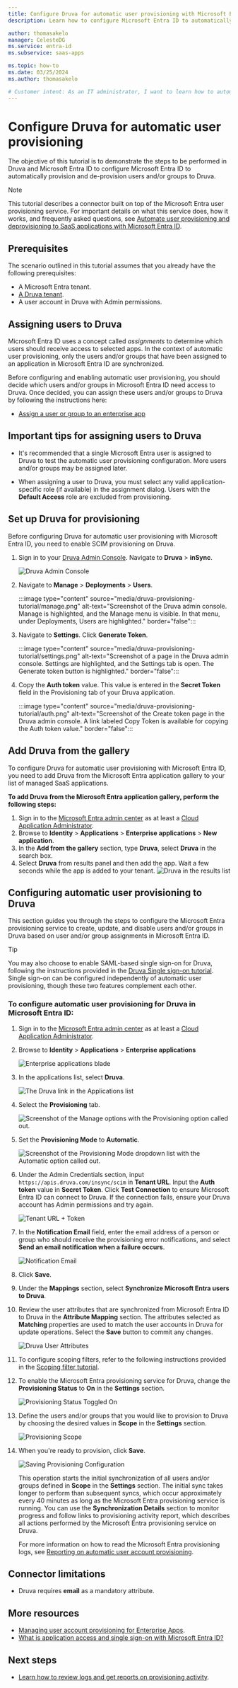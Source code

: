 ```yaml
---
title: Configure Druva for automatic user provisioning with Microsoft Entra ID
description: Learn how to configure Microsoft Entra ID to automatically provision and de-provision user accounts to Druva.

author: thomasakelo
manager: CelesteDG
ms.service: entra-id
ms.subservice: saas-apps

ms.topic: how-to
ms.date: 03/25/2024
ms.author: thomasakelo

# Customer intent: As an IT administrator, I want to learn how to automatically provision and deprovision user accounts from Microsoft Entra ID to Druva so that I can streamline the user management process and ensure that users have the appropriate access to Druva.
---
```


# Configure Druva for automatic user provisioning

The objective of this tutorial is to demonstrate the steps to be performed in Druva and Microsoft Entra ID to configure Microsoft Entra ID to automatically provision and de-provision users and/or groups to Druva.

> [!NOTE]
> This tutorial describes a connector built on top of the Microsoft Entra user provisioning service. For important details on what this service does, how it works, and frequently asked questions, see [Automate user provisioning and deprovisioning to SaaS applications with Microsoft Entra ID](~/identity/app-provisioning/user-provisioning.md).
>

## Prerequisites

The scenario outlined in this tutorial assumes that you already have the following prerequisites:

* A Microsoft Entra tenant.
* [A Druva tenant](https://www.druva.com/products/pricing-plans/).
* A user account in Druva with Admin permissions.

## Assigning users to Druva

Microsoft Entra ID uses a concept called *assignments* to determine which users should receive access to selected apps. In the context of automatic user provisioning, only the users and/or groups that have been assigned to an application in Microsoft Entra ID are synchronized.

Before configuring and enabling automatic user provisioning, you should decide which users and/or groups in Microsoft Entra ID need access to Druva. Once decided, you can assign these users and/or groups to Druva by following the instructions here:
* [Assign a user or group to an enterprise app](~/identity/enterprise-apps/assign-user-or-group-access-portal.md)

## Important tips for assigning users to Druva

* It's recommended that a single Microsoft Entra user is assigned to Druva to test the automatic user provisioning configuration. More users and/or groups may be assigned later.

* When assigning a user to Druva, you must select any valid application-specific role (if available) in the assignment dialog. Users with the **Default Access** role are excluded from provisioning.

## Set up Druva for provisioning

Before configuring Druva for automatic user provisioning with Microsoft Entra ID, you need to enable SCIM provisioning on Druva.

1. Sign in to your [Druva Admin Console](https://console.druva.com). Navigate to **Druva** > **inSync**.

    ![Druva Admin Console](media/druva-provisioning-tutorial/menubar.png)

2. Navigate to **Manage** > **Deployments** > **Users**.

    :::image type="content" source="media/druva-provisioning-tutorial/manage.png" alt-text="Screenshot of the Druva admin console. Manage is highlighted, and the Manage menu is visible. In that menu, under Deployments, Users are highlighted." border="false":::

3. Navigate to **Settings**. Click **Generate Token**.

    :::image type="content" source="media/druva-provisioning-tutorial/settings.png" alt-text="Screenshot of a page in the Druva admin console. Settings are highlighted, and the Settings tab is open. The Generate token button is highlighted." border="false":::

4. Copy the **Auth token** value. This value is entered in the **Secret Token** field in the Provisioning tab of your Druva application.

    :::image type="content" source="media/druva-provisioning-tutorial/auth.png" alt-text="Screenshot of the Create token page in the Druva admin console. A link labeled Copy Token is available for copying the Auth token value." border="false":::

## Add Druva from the gallery

To configure Druva for automatic user provisioning with Microsoft Entra ID, you need to add Druva from the Microsoft Entra application gallery to your list of managed SaaS applications.

**To add Druva from the Microsoft Entra application gallery, perform the following steps:**

1. Sign in to the [Microsoft Entra admin center](https://entra.microsoft.com) as at least a [Cloud Application Administrator](~/identity/role-based-access-control/permissions-reference.md#cloud-application-administrator).
1. Browse to **Identity** > **Applications** > **Enterprise applications** > **New application**.
1. In the **Add from the gallery** section, type **Druva**, select **Druva** in the search box.
1. Select **Druva** from results panel and then add the app. Wait a few seconds while the app is added to your tenant.
    ![Druva in the results list](common/search-new-app.png)

## Configuring automatic user provisioning to Druva 

This section guides you through the steps to configure the Microsoft Entra provisioning service to create, update, and disable users and/or groups in Druva based on user and/or group assignments in Microsoft Entra ID.

> [!TIP]
> You may also choose to enable SAML-based single sign-on for Druva, following the instructions provided in the [Druva Single sign-on tutorial](druva-tutorial.md). Single sign-on can be configured independently of automatic user provisioning, though these two features complement each other.

<a name='to-configure-automatic-user-provisioning-for-druva-in-azure-ad'></a>

### To configure automatic user provisioning for Druva in Microsoft Entra ID:

1. Sign in to the [Microsoft Entra admin center](https://entra.microsoft.com) as at least a [Cloud Application Administrator](~/identity/role-based-access-control/permissions-reference.md#cloud-application-administrator).
1. Browse to **Identity** > **Applications** > **Enterprise applications**

    ![Enterprise applications blade](common/enterprise-applications.png)

1. In the applications list, select **Druva**.

    ![The Druva link in the Applications list](common/all-applications.png)

3. Select the **Provisioning** tab.

    ![Screenshot of the Manage options with the Provisioning option called out.](common/provisioning.png)

4. Set the **Provisioning Mode** to **Automatic**.

    ![Screenshot of the Provisioning Mode dropdown list with the Automatic option called out.](common/provisioning-automatic.png)

5. Under the Admin Credentials section, input `https://apis.druva.com/insync/scim` in **Tenant URL**. Input the **Auth token** value in **Secret Token**. Click **Test Connection** to ensure Microsoft Entra ID can connect to Druva. If the connection fails, ensure your Druva account has Admin permissions and try again.

    ![Tenant URL + Token](common/provisioning-testconnection-tenanturltoken.png)

6. In the **Notification Email** field, enter the email address of a person or group who should receive the provisioning error notifications, and select **Send an email notification when a failure occurs**.

    ![Notification Email](common/provisioning-notification-email.png)

7. Click **Save**.

8. Under the **Mappings** section, select **Synchronize Microsoft Entra users to Druva**.

9. Review the user attributes that are synchronized from Microsoft Entra ID to Druva in the **Attribute Mapping** section. The attributes selected as **Matching** properties are used to match the user accounts in Druva for update operations. Select the **Save** button to commit any changes.

    ![Druva User Attributes](media/druva-provisioning-tutorial/userattribute.png)


10. To configure scoping filters, refer to the following instructions provided in the [Scoping filter tutorial](~/identity/app-provisioning/define-conditional-rules-for-provisioning-user-accounts.md).

11. To enable the Microsoft Entra provisioning service for Druva, change the **Provisioning Status** to **On** in the **Settings** section.

    ![Provisioning Status Toggled On](common/provisioning-toggle-on.png)

12. Define the users and/or groups that you would like to provision to Druva by choosing the desired values in **Scope** in the **Settings** section.

    ![Provisioning Scope](common/provisioning-scope.png)

13. When you're ready to provision, click **Save**.

    ![Saving Provisioning Configuration](common/provisioning-configuration-save.png)

    This operation starts the initial synchronization of all users and/or groups defined in **Scope** in the **Settings** section. The initial sync takes longer to perform than subsequent syncs, which occur approximately every 40 minutes as long as the Microsoft Entra provisioning service is running. You can use the **Synchronization Details** section to monitor progress and follow links to provisioning activity report, which describes all actions performed by the Microsoft Entra provisioning service on Druva.

    For more information on how to read the Microsoft Entra provisioning logs, see [Reporting on automatic user account provisioning](~/identity/app-provisioning/check-status-user-account-provisioning.md).

## Connector limitations

* Druva requires **email** as a mandatory attribute. 

## More resources

* [Managing user account provisioning for Enterprise Apps](~/identity/app-provisioning/configure-automatic-user-provisioning-portal.md).
* [What is application access and single sign-on with Microsoft Entra ID?](~/identity/enterprise-apps/what-is-single-sign-on.md)

## Next steps

* [Learn how to review logs and get reports on provisioning activity](~/identity/app-provisioning/check-status-user-account-provisioning.md).
